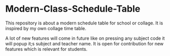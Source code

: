 # Modern-Class-Schedule-Table
This repository is about a modern schedule table for school or collage. It is inspired by my own collage time table.

A lot of new features will come in future like on pressing any subject code it will popup it;s subject and teacher name. It is open for contribution for new features which is relevant for students.
